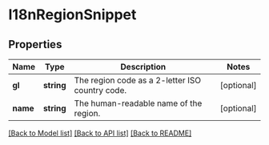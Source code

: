 # I18nRegionSnippet

## Properties
Name | Type | Description | Notes
------------ | ------------- | ------------- | -------------
**gl** | **string** | The region code as a 2-letter ISO country code. | [optional] 
**name** | **string** | The human-readable name of the region. | [optional] 

[[Back to Model list]](../README.md#documentation-for-models) [[Back to API list]](../README.md#documentation-for-api-endpoints) [[Back to README]](../README.md)


